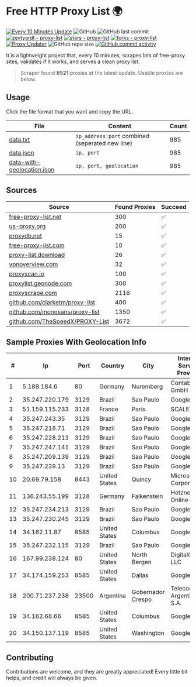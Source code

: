 
# Free HTTP Proxy List 🌍

[![Every 10 Minutes Update](https://github.com/mertguvencli/http-proxy-list/actions/workflows/main.yml/badge.svg?branch=main)](https://github.com/mertguvencli/http-proxy-list/actions/workflows/main.yml)
![GitHub](https://img.shields.io/github/license/mertguvencli/http-proxy-list)
![GitHub last commit](https://img.shields.io/github/last-commit/mertguvencli/http-proxy-list)
[![zevtyardt - proxy-list](https://img.shields.io/static/v1?label=zevtyardt&message=proxy-list&color=blue&logo=github)](https://github.com/zevtyardt/proxy-list "Go to GitHub repo")
[![stars - proxy-list](https://img.shields.io/github/stars/zevtyardt/proxy-list?style=social)](https://github.com/zevtyardt/proxy-list)
[![forks - proxy-list](https://img.shields.io/github/forks/zevtyardt/proxy-list?style=social)](https://github.com/zevtyardt/proxy-list)
[![Proxy Updater](https://github.com/zevtyardt/proxy-list/workflows/Proxy%20Updater/badge.svg)](https://github.com/zevtyardt/proxy-list/actions?query=workflow:"Proxy+Updater")
![GitHub repo size](https://img.shields.io/github/repo-size/zevtyardt/proxy-list)
[![GitHub commit activity](https://img.shields.io/github/commit-activity/m/zevtyardt/proxy-list?logo=commits)](https://github.com/zevtyardt/proxy-list/commits/main)

It is a lightweight project that, every 10 minutes, scrapes lots of free-proxy sites, validates if it works, and serves a clean proxy list.

> Scraper found **8521** proxies at the latest update. Usable proxies are below.

## Usage

Click the file format that you want and copy the URL.

|File|Content|Count|
|----|-------|-----|
|[data.txt](https://raw.githubusercontent.com/mertguvencli/http-proxy-list/main/proxy-list/data.txt)|`ip_address:port` combined (seperated new line)|985|
|[data.json](https://raw.githubusercontent.com/mertguvencli/http-proxy-list/main/proxy-list/data.json)|`ip, port`|985|
|[data-with-geolocation.json](https://raw.githubusercontent.com/mertguvencli/http-proxy-list/main/proxy-list/data-with-geolocation.json)|`ip, port, geolocation`|985|

## Sources

|Source|Found Proxies|Succeed|
|------|-------------|-------|
|[free-proxy-list.net](https://free-proxy-list.net)|300|✅|
|[us-proxy.org](https://www.us-proxy.org)|200|✅|
|[proxydb.net](http://proxydb.net)|15|✅|
|[free-proxy-list.com](https://free-proxy-list.com/?page=&port=&type%5B%5D=http&type%5B%5D=https&up_time=0&search=Search)|10|✅|
|[proxy-list.download](https://www.proxy-list.download/HTTP)|26|✅|
|[vpnoverview.com](https://vpnoverview.com/privacy/anonymous-browsing/free-proxy-servers)|32|✅|
|[proxyscan.io](https://www.proxyscan.io)|100|✅|
|[proxylist.geonode.com](https://proxylist.geonode.com/api/proxy-list?limit=300&page=1&sort_by=lastChecked&sort_type=desc&protocols=http,https)|300|✅|
|[proxyscrape.com](https://api.proxyscrape.com/v2/?request=displayproxies&protocol=http&timeout=10000&country=all&ssl=all&anonymity=all)|2116|✅|
|[github.com/clarketm/proxy-list](https://raw.githubusercontent.com/clarketm/proxy-list/master/proxy-list-raw.txt)|400|✅|
|[github.com/monosans/proxy-list](https://raw.githubusercontent.com/monosans/proxy-list/main/proxies/http.txt)|1350|✅|
|[github.com/TheSpeedX/PROXY-List](https://raw.githubusercontent.com/TheSpeedX/PROXY-List/master/http.txt)|3672|✅|


## Sample Proxies With Geolocation Info

|#|Ip|Port|Country|City|Internet Service Provider|
|-|--|----|-------|----|-------------------------|
|1|5.189.184.6|80|Germany|Nuremberg|Contabo GmbH|
|2|35.247.220.179|3129|Brazil|Sao Paulo|Google LLC|
|3|51.159.115.233|3128|France|Paris|SCALEWAY|
|4|35.247.243.35|3129|Brazil|Sao Paulo|Google LLC|
|5|35.247.218.71|3129|Brazil|Sao Paulo|Google LLC|
|6|35.247.228.213|3129|Brazil|Sao Paulo|Google LLC|
|7|35.247.247.141|3129|Brazil|Sao Paulo|Google LLC|
|8|35.247.209.139|3129|Brazil|Sao Paulo|Google LLC|
|9|35.247.239.13|3129|Brazil|Sao Paulo|Google LLC|
|10|20.69.79.158|8443|United States|Quincy|Microsoft Corporation|
|11|136.243.55.199|3128|Germany|Falkenstein|Hetzner Online GmbH|
|12|35.247.234.213|3129|Brazil|Sao Paulo|Google LLC|
|13|35.247.230.245|3129|Brazil|Sao Paulo|Google LLC|
|14|34.162.11.87|8585|United States|Columbus|Google LLC|
|15|35.247.232.115|3129|Brazil|Sao Paulo|Google LLC|
|16|167.99.238.124|80|United States|North Bergen|DigitalOcean, LLC|
|17|34.174.159.253|8585|United States|Dallas|Google LLC|
|18|200.71.237.238|23500|Argentina|Gobernador Crespo|Telecom Argentina S.A.|
|19|34.162.68.66|8585|United States|Columbus|Google LLC|
|20|34.150.137.119|8585|United States|Washington|Google LLC|



## Contributing

Contributions are welcome, and they are greatly appreciated! Every
little bit helps, and credit will always be given.

